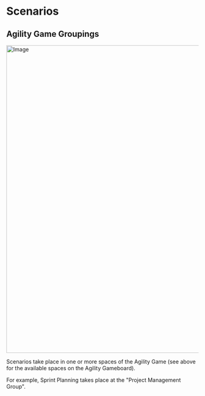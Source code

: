 # Scenarios

## Agility Game Groupings

<img width="1431" height="803" alt="Image" src="https://github.com/user-attachments/assets/5a13b3d1-e8fe-4acb-a0ea-8452ebd5b7f7" />

Scenarios take place in one or more spaces of the Agility Game (see above for the available spaces on the Agility Gameboard).

For example, Sprint Planning takes place at the "Project Management Group".
